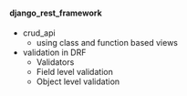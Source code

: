 #### django_rest_framework

- crud_api
   - using class and function based views
- validation in DRF
    - Validators
    - Field level validation
    - Object level validation
